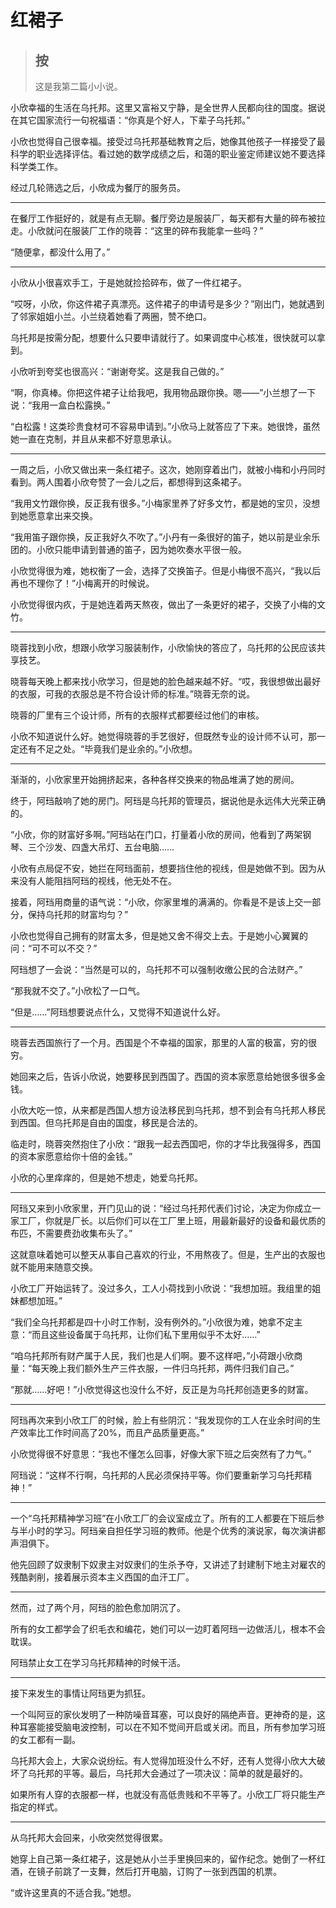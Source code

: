 # 红裙子

> ## 按  
> 这是我第二篇小小说。

小欣幸福的生活在乌托邦。这里又富裕又宁静，是全世界人民都向往的国度。据说在其它国家流行一句祝福语：“你真是个好人，下辈子乌托邦。”

小欣也觉得自己很幸福。接受过乌托邦基础教育之后，她像其他孩子一样接受了最科学的职业选择评估。看过她的数学成绩之后，和蔼的职业鉴定师建议她不要选择科学类工作。

经过几轮筛选之后，小欣成为餐厅的服务员。

***

在餐厅工作挺好的，就是有点无聊。餐厅旁边是服装厂，每天都有大量的碎布被拉走。小欣就问在服装厂工作的晓蓉：“这里的碎布我能拿一些吗？”

“随便拿，都没什么用了。”

***

小欣从小很喜欢手工，于是她就捡拾碎布，做了一件红裙子。

“哎呀，小欣，你这件裙子真漂亮。这件裙子的申请号是多少？”刚出门，她就遇到了邻家姐姐小兰。小兰绕着她看了两圈，赞不绝口。

乌托邦是按需分配，想要什么只要申请就行了。如果调度中心核准，很快就可以拿到。

小欣听到夸奖也很高兴：“谢谢夸奖。这是我自己做的。”

“啊，你真棒。你把这件裙子让给我吧，我用物品跟你换。嗯——”小兰想了一下说：“我用一盒白松露换。”

“白松露！这类珍贵食材可不容易申请到。”小欣马上就答应了下来。她很馋，虽然她一直在克制，并且从来都不好意思承认。

***

一周之后，小欣又做出来一条红裙子。这次，她刚穿着出门，就被小梅和小丹同时看到。两人围着小欣夸赞了一会儿之后，都想得到这条裙子。

“我用文竹跟你换，反正我有很多。”小梅家里养了好多文竹，都是她的宝贝，没想到她愿意拿出来交换。

“我用笛子跟你换，反正我好久不吹了。”小丹有一条很好的笛子，她以前是业余乐团的。小欣只能申请到普通的笛子，因为她吹奏水平很一般。

小欣觉得很为难，她权衡了一会，选择了交换笛子。但是小梅很不高兴，“我以后再也不理你了！”小梅离开的时候说。

小欣觉得很内疚，于是她连着两天熬夜，做出了一条更好的裙子，交换了小梅的文竹。

***

晓蓉找到小欣，想跟小欣学习服装制作，小欣愉快的答应了，乌托邦的公民应该共享技艺。

晓蓉每天晚上都来找小欣学习，但是她的脸色越来越不好。“哎，我很想做出最好的衣服，可我的衣服总是不符合设计师的标准。”晓蓉无奈的说。

晓蓉的厂里有三个设计师，所有的衣服样式都要经过他们的审核。

小欣不知道说什么好。她觉得晓蓉的手艺很好，但既然专业的设计师不认可，那一定还有不足之处。“毕竟我们是业余的。”小欣想。

***

渐渐的，小欣家里开始拥挤起来，各种各样交换来的物品堆满了她的房间。

终于，阿珰敲响了她的房门。阿珰是乌托邦的管理员，据说他是永远伟大光荣正确的。

“小欣，你的财富好多啊。”阿珰站在门口，打量着小欣的房间，他看到了两架钢琴、三个沙发、四盏大吊灯、五台电脑……

小欣有点局促不安，她拦在阿珰面前，想要挡住他的视线，但是她做不到。因为从来没有人能阻挡阿珰的视线，他无处不在。

接着，阿珰用商量的语气说：“小欣，你家里堆的满满的。你看是不是该上交一部分，保持乌托邦的财富均匀？”

小欣也觉得自己拥有的财富太多，但是她又舍不得交上去。于是她小心翼翼的问：“可不可以不交？”

阿珰想了一会说：“当然是可以的，乌托邦不可以强制收缴公民的合法财产。”

“那我就不交了。”小欣松了一口气。

“但是……”阿珰想要说点什么，又觉得不知道说什么好。

***

晓蓉去西国旅行了一个月。西国是个不幸福的国家，那里的人富的极富，穷的很穷。

她回来之后，告诉小欣说，她要移民到西国了。西国的资本家愿意给她很多很多金钱。

小欣大吃一惊，从来都是西国人想方设法移民到乌托邦，想不到会有乌托邦人移民到西国。但乌托邦是自由的国度，移民是合法的。

临走时，晓蓉突然抱住了小欣：“跟我一起去西国吧，你的才华比我强得多，西国的资本家愿意给你十倍的金钱。”

小欣的心里痒痒的，但是她不想走，她爱乌托邦。

***

阿珰又来到小欣家里，开门见山的说：“经过乌托邦代表们讨论，决定为你成立一家工厂，你就是厂长。以后你们可以在工厂里上班，用最新最好的设备和最优质的布匹，不需要费劲收集布头了。”

这就意味着她可以整天从事自己喜欢的行业，不用熬夜了。但是，生产出的衣服也就不能用来随意交换。

小欣工厂开始运转了。没过多久，工人小荷找到小欣说：“我想加班。我组里的姐妹都想加班。”

“我们全乌托邦都是四十小时工作制，没有例外的。”小欣很为难，她拿不定主意：“而且这些设备属于乌托邦，让你们私下里用似乎不太好……” 

“咱乌托邦所有财产属于人民，我们也是人们啊。要不这样吧，”小荷跟小欣商量：“每天晚上我们额外生产三件衣服，一件归乌托邦，两件归我们自己。”

“那就……好吧！”小欣觉得这也没什么不好，反正是为乌托邦创造更多的财富。

***

阿珰再次来到小欣工厂的时候，脸上有些阴沉：“我发现你的工人在业余时间的生产效率比工作时间高了20%，而且产品质量更高。”

小欣觉得很不好意思：“我也不懂怎么回事，好像大家下班之后突然有了力气。”

阿珰说：“这样不行啊，乌托邦的人民必须保持平等。你们要重新学习乌托邦精神！”

***

一个“乌托邦精神学习班”在小欣工厂的会议室成立了。所有的工人都要在下班后参与半小时的学习。阿珰亲自担任学习班的教师。他是个优秀的演说家，每次演讲都声泪俱下。

他先回顾了奴隶制下奴隶主对奴隶们的生杀予夺，又讲述了封建制下地主对雇农的残酷剥削，接着展示资本主义西国的血汗工厂。

***

然而，过了两个月，阿珰的脸色愈加阴沉了。

所有的女工都学会了织毛衣和编花，她们可以一边盯着阿珰一边做活儿，根本不会耽误。

阿珰禁止女工在学习乌托邦精神的时候干活。

***

接下来发生的事情让阿珰更为抓狂。

一个叫阿豆的家伙发明了一种防噪音耳塞，可以良好的隔绝声音。更神奇的是，这种耳塞能接受脑电波控制，可以在不知不觉间开启或关闭。而且，所有参加学习班的女工都有一副。

乌托邦大会上，大家众说纷纭。有人觉得加班没什么不好，还有人觉得小欣大大破坏了乌托邦的平等。最后，乌托邦大会通过了一项决议：简单的就是最好的。

如果所有人穿的衣服都一样，也就没有高低贵贱和不平等了。小欣工厂将只能生产指定的样式。

***

从乌托邦大会回来，小欣突然觉得很累。

她穿上自己第一条红裙子，这是她从小兰手里换回来的，留作纪念。她倒了一杯红酒，在镜子前跳了一支舞，然后打开电脑，订购了一张到西国的机票。

“或许这里真的不适合我。”她想。 

